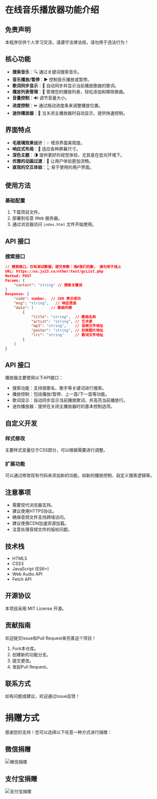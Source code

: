 # 在线音乐播放器功能介绍

## 免责声明
本程序仅供个人学习交流，请遵守法律法规，请勿用于违法行为！

## 核心功能
- **搜索音乐**：🔍 通过关键词搜索音乐。
- **音乐播放/暂停**：▶️ 控制音乐播放或暂停。
- **歌词同步显示**：📃 自动同步并显示当前播放歌曲的歌词。
- **播放列表管理**：🎵 管理您的播放列表，轻松添加和移除歌曲。
- **音量控制**：🔊 调节音量大小。
- **进度控制**：⏩ 通过拖动进度条来调整播放位置。
- **迷你播放器**：🎵 当关闭主播放器时自动显示，提供快速控制。

## 界面特点
- **毛玻璃效果设计**：💡 增添界面美观度。
- **响应式布局**：📱 适应各种屏幕尺寸。
- **深色主题**：🌗 提供更好的视觉体验，尤其是在低光环境下。
- **优雅的动画过渡**：🎨 让用户体验更加流畅。
- **直观的交互体验**：👆 易于使用的用户界面。

## 使用方法
### 基础配置
1. 下载项目文件。
2. 部署到任意 Web 服务器。
3. 通过浏览器访问 `index.html` 文件开始使用。

## API 接口

### 搜索接口

```json
// 搜索接口，仅有测试数据，提交参数：浅#我们的歌， 请勿用于线上
URL: https://us.jx23.cn/other/test/gcList.php
Method: POST
Params: {
    "content": "string" // 搜索关键词
}
Response: {
    "code": number,  // 200 表示成功
    "msg": "string",   // 响应信息
    "data": [        // 歌曲列表
        {
            "title": "string",  // 歌曲名称
            "artist": "string", // 艺术家
            "mp3": "string",    // 音频文件地址
            "poster": "string", // 封面图片地址
            "lrc": "string"     // 歌词文件地址
        }
    ]
}
```
## API 接口
播放器主要使用以下API接口：
- 搜索功能：支持按歌名、歌手等关键词进行搜索。
- 播放控制：包括播放/暂停、上一首/下一首等功能。
- 歌词显示：自动同步显示当前播放歌词，并高亮当前播放行。
- 迷你播放器：提供在关闭主播放器时的基本控制选项。

## 自定义开发
### 样式修改
主要样式变量位于CSS部分，可以根据需要进行调整。

### 扩展功能
可以通过修改现有代码来添加新的功能，如新的播放控制、自定义搜索逻辑等。

## 注意事项
- 需要现代浏览器支持。
- 建议使用HTTPS协议。
- 确保音频文件支持跨域访问。
- 建议使用CDN加速资源加载。
- 注意处理音频文件的版权问题。

## 技术栈
- HTML5
- CSS3
- JavaScript (ES6+)
- Web Audio API
- Fetch API

## 开源协议
本项目采用 MIT License 开源。

## 贡献指南
欢迎提交Issue和Pull Request来完善这个项目！
1. Fork本仓库。
2. 创建新的功能分支。
3. 提交更改。
4. 发起Pull Request。

## 联系方式
如有问题或建议，欢迎通过Issue反馈！

# 捐赠方式

感谢您的支持！您可以选择以下任意一种方式进行捐赠：

## 微信捐赠
![微信捐赠](https://s21.ax1x.com/2025/02/17/pEKvdne.jpg)

## 支付宝捐赠
![支付宝捐赠](https://picabstract-preview-ftn.weiyun.com/ftn_pic_abs_v3/8e02bc4724d4799b284dde1801b773c5719e36da44cb8cf27d3012c822edc8f15117804df0edc68c7dd01dfed1ef319b?pictype=scale&from=30013&version=3.3.3.3&fname=tmp_E8AC911468F98DBC6588B8BAE4736EC5.jpg&size=750)
